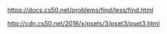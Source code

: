 https://docs.cs50.net/problems/find/less/find.html

http://cdn.cs50.net/2016/x/psets/3/pset3/pset3.html